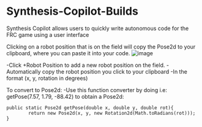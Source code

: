 # Synthesis-Copilot-Builds
Synthesis Copilot allows users to quickly write autonomous code for the FRC game using a user interface

Clicking on a robot position that is on the field will copy the Pose2d to your clipboard, where you can paste it into your code.
![image](https://user-images.githubusercontent.com/45080742/160005191-2304ded9-9c47-4c9f-a69b-dde9d235ef4f.png)

-Click +Robot Position to add a new robot position on the field.
-Automatically copy the robot position you click to your clipboard
-In the format (x, y, rotation in degrees)

To convert to Pose2d:
-Use this function converter by doing i.e: getPose(7.57, 1.79, -88.42) to obtain a Pose2d:

    public static Pose2d getPose(double x, double y, double rot){
            return new Pose2d(x, y, new Rotation2d(Math.toRadians(rot)));
    }
